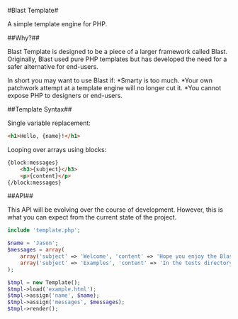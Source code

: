 #Blast Template#

A simple template engine for PHP.

##Why?##

Blast Template is designed to be a piece of a larger framework called Blast. Originally, Blast used pure PHP templates but has developed the need for a safer alternative for end-users.

In short you may want to use Blast if:
*Smarty is too much.
*Your own patchwork attempt at a template engine will no longer cut it.
*You cannot expose PHP to designers or end-users.

##Template Syntax##

Single variable replacement:
```html
<h1>Hello, {name}!</h1>
```

Looping over arrays using blocks:
```html
{block:messages}
	<h3>{subject}</h3>
	<p>{content}</p>
{/block:messages}
```

##API##

This API will be evolving over the course of development. However, this is what you can expect from the current state of the project.

```php
include 'template.php';

$name = 'Jason';
$messages = array(
	array('subject' => 'Welcome', 'content' => 'Hope you enjoy the Blast Template engine!'),
	array('subject' => 'Examples', 'content' => 'In the tests directory, you can find plenty of examples!')
);

$tmpl = new Template();
$tmpl->load('example.html');
$tmpl->assign('name', $name);
$tmpl->assign('messages', $messages);
$tmpl->render();
```
